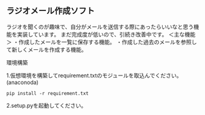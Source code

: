 ## ラジオメール作成ソフト
ラジオを聞くのが趣味で、自分がメールを送信する際にあったらいいなと思う機能を実装しています。
まだ完成度が低いので、引続き改善中です。
＜主な機能＞
・作成したメールを一覧に保存する機能。
・作成した過去のメールを参照して新しくメールを作成する機能。

環境構築

1.仮想環境を構築してrequirement.txtのモジュールを取込んでください。(anaconoda)

`pip install -r requirement.txt`

2.setup.pyを起動してください。

